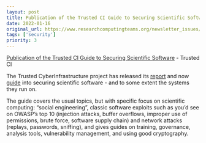 ```yaml
---
layout: post
title: Publication of the Trusted CI Guide to Securing Scientific Software - Trusted CI
date: 2022-01-16
original_url: https://www.researchcomputingteams.org/newsletter_issues/0105
tags: ['security']
priority: 3
---
```


<!-- markdownlint-disable MD033 -->
<!-- markdownlint-disable MD041 -->
<!-- markdownlint-disable MD049 -->

[Publication of the Trusted CI Guide to Securing Scientific Software](https://blog.trustedci.org/2021/12/publication-of-trusted-ci-guide-to.html) - Trusted CI

The Trusted CyberInfrastructure project has released its [report](https://hdl.handle.net/2022/26799) and now [guide](https://doi.org/10.5281/zenodo.5777646) into securing scientific software - and to some extent the systems they run on.

The guide covers the usual topics, but with specific focus on scientific computing:  “social engineering”, classic software exploits such as you’d see on OWASP’s top 10 (injection attacks, buffer overflows, improper use of permissions, brute force, software supply chain) and network attacks (replays, passwords, sniffing), and gives guides on training, governance, analysis tools, vulnerability management, and using good cryptography.
